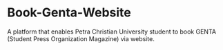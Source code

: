 # Book-Genta-Website
A platform that enables Petra Christian University student to book GENTA (Student Press Organization Magazine) via website.
